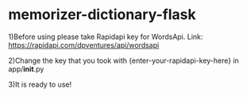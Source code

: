 # memorizer-dictionary-flask

1)Before using please take Rapidapi key for WordsApi. Link: https://rapidapi.com/dpventures/api/wordsapi 

2)Change the key that you took with {enter-your-rapidapi-key-here} in app/__init__.py 

3)It is ready to use!

